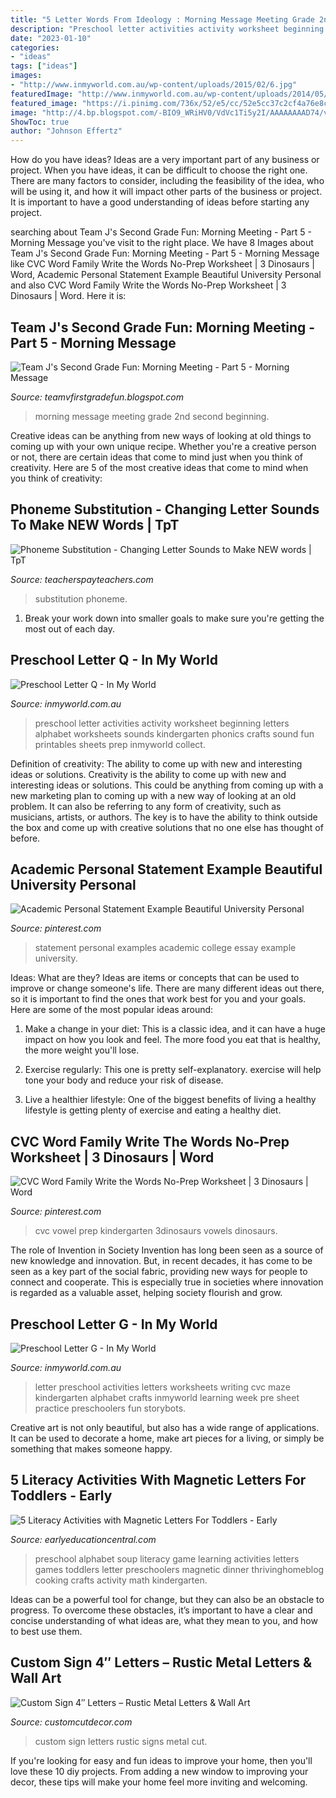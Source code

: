 ```yaml
---
title: "5 Letter Words From Ideology : Morning Message Meeting Grade 2nd Second Beginning"
description: "Preschool letter activities activity worksheet beginning letters alphabet worksheets sounds kindergarten phonics crafts sound fun printables sheets prep inmyworld collect"
date: "2023-01-10"
categories:
- "ideas"
tags: ["ideas"]
images:
- "http://www.inmyworld.com.au/wp-content/uploads/2015/02/6.jpg"
featuredImage: "http://www.inmyworld.com.au/wp-content/uploads/2014/05/Letter-G-17-Custom.jpg"
featured_image: "https://i.pinimg.com/736x/52/e5/cc/52e5cc37c2cf4a76e8c17eb4a27f6c0c.jpg"
image: "http://4.bp.blogspot.com/-BIO9_WRiHV0/VdVc1Ti5y2I/AAAAAAAAD74/vHswwfUKpl8/s1600/IMG_2739.JPG"
ShowToc: true
author: "Johnson Effertz"
---
```



How do you have ideas?
Ideas are a very important part of any business or project. When you have ideas, it can be difficult to choose the right one. There are many factors to consider, including the feasibility of the idea, who will be using it, and how it will impact other parts of the business or project. It is important to have a good understanding of ideas before starting any project.

	

		
searching about Team J&#039;s Second Grade Fun: Morning Meeting - Part 5 - Morning Message you've visit to the right place. We have 8 Images about Team J&#039;s Second Grade Fun: Morning Meeting - Part 5 - Morning Message like CVC Word Family Write the Words No-Prep Worksheet | 3 Dinosaurs | Word, Academic Personal Statement Example Beautiful University Personal and also CVC Word Family Write the Words No-Prep Worksheet | 3 Dinosaurs | Word. Here it is:
		
    
## Team J&#039;s Second Grade Fun: Morning Meeting - Part 5 - Morning Message

<img loading=lazy src="http://4.bp.blogspot.com/-BIO9_WRiHV0/VdVc1Ti5y2I/AAAAAAAAD74/vHswwfUKpl8/s1600/IMG_2739.JPG" onerror="this.onerror=null;this.src='https://tse4.mm.bing.net/th?id=OIP.CikiruXBPaFSF-W-eYrTiQHaJ4&amp;pid=15.1';" alt="Team J&#039;s Second Grade Fun: Morning Meeting - Part 5 - Morning Message">

_Source: teamvfirstgradefun.blogspot.com_

>morning message meeting grade 2nd second beginning. 

	

Creative ideas can be anything from new ways of looking at old things to coming up with your own unique recipe. Whether you're a creative person or not, there are certain ideas that come to mind just when you think of creativity. Here are 5 of the most creative ideas that come to mind when you think of creativity: 

    
## Phoneme Substitution - Changing Letter Sounds To Make NEW Words | TpT

<img loading=lazy src="https://ecdn.teacherspayteachers.com/thumbitem/Manipulation-Of-Sounds-3647726-1582623478/original-3647726-2.jpg" onerror="this.onerror=null;this.src='https://tse4.mm.bing.net/th?id=OIP.piERM-qWJRw1KYGqEisk-AAAAA&amp;pid=15.1';" alt="Phoneme Substitution - Changing Letter Sounds to Make NEW words | TpT">

_Source: teacherspayteachers.com_

>substitution phoneme. 

	

1. Break your work down into smaller goals to make sure you're getting the most out of each day. 

    
## Preschool Letter Q - In My World

<img loading=lazy src="http://www.inmyworld.com.au/wp-content/uploads/2015/02/6.jpg" onerror="this.onerror=null;this.src='https://tse1.mm.bing.net/th?id=OIP.DlGsweL1KtIOJ4noSuZzBAHaLH&amp;pid=15.1';" alt="Preschool Letter Q - In My World">

_Source: inmyworld.com.au_

>preschool letter activities activity worksheet beginning letters alphabet worksheets sounds kindergarten phonics crafts sound fun printables sheets prep inmyworld collect. 

	

Definition of creativity: The ability to come up with new and interesting ideas or solutions.
Creativity is the ability to come up with new and interesting ideas or solutions. This could be anything from coming up with a new marketing plan to coming up with a new way of looking at an old problem. It can also be referring to any form of creativity, such as musicians, artists, or authors. The key is to have the ability to think outside the box and come up with creative solutions that no one else has thought of before.

    
## Academic Personal Statement Example Beautiful University Personal

<img loading=lazy src="https://i.pinimg.com/736x/64/79/89/647989be88a0720932b2f2416fb0da5c.jpg" onerror="this.onerror=null;this.src='https://tse1.mm.bing.net/th?id=OIP.4ZpneLzNdaQeFkeSM_gixAHaKe&amp;pid=15.1';" alt="Academic Personal Statement Example Beautiful University Personal">

_Source: pinterest.com_

>statement personal examples academic college essay example university. 

	

Ideas: What are they?
Ideas are items or concepts that can be used to improve or change someone's life. There are many different ideas out there, so it is important to find the ones that work best for you and your goals. Here are some of the most popular ideas around:
1. Make a change in your diet: This is a classic idea, and it can have a huge impact on how you look and feel. The more food you eat that is healthy, the more weight you'll lose.

2. Exercise regularly: This one is pretty self-explanatory. exercise will help tone your body and reduce your risk of disease.

3. Live a healthier lifestyle: One of the biggest benefits of living a healthy lifestyle is getting plenty of exercise and eating a healthy diet.

    
## CVC Word Family Write The Words No-Prep Worksheet | 3 Dinosaurs | Word

<img loading=lazy src="https://i.pinimg.com/736x/52/e5/cc/52e5cc37c2cf4a76e8c17eb4a27f6c0c.jpg" onerror="this.onerror=null;this.src='https://tse2.mm.bing.net/th?id=OIP.zjezv2u6gLXOHcL_UQSftQHaOu&amp;pid=15.1';" alt="CVC Word Family Write the Words No-Prep Worksheet | 3 Dinosaurs | Word">

_Source: pinterest.com_

>cvc vowel prep kindergarten 3dinosaurs vowels dinosaurs. 

	

The role of Invention in Society
Invention has long been seen as a source of new knowledge and innovation. But, in recent decades, it has come to be seen as a key part of the social fabric, providing new ways for people to connect and cooperate. This is especially true in societies where innovation is regarded as a valuable asset, helping society flourish and grow.

    
## Preschool Letter G - In My World

<img loading=lazy src="http://www.inmyworld.com.au/wp-content/uploads/2014/05/Letter-G-17-Custom.jpg" onerror="this.onerror=null;this.src='https://tse3.mm.bing.net/th?id=OIP.5XLX0kz_27KWiQ9LSqoBjgHaLH&amp;pid=15.1';" alt="Preschool Letter G - In My World">

_Source: inmyworld.com.au_

>letter preschool activities letters worksheets writing cvc maze kindergarten alphabet crafts inmyworld learning week pre sheet practice preschoolers fun storybots. 

	

Creative art is not only beautiful, but also has a wide range of applications. It can be used to decorate a home, make art pieces for a living, or simply be something that makes someone happy.

    
## 5 Literacy Activities With Magnetic Letters For Toddlers - Early

<img loading=lazy src="http://www.earlyeducationcentral.com/wp-content/uploads/2016/01/alphabet-soup-970x1024.jpg" onerror="this.onerror=null;this.src='https://tse2.mm.bing.net/th?id=OIP.RS2gTlDavQGMN7x0gXBDAQHaH0&amp;pid=15.1';" alt="5 Literacy Activities with Magnetic Letters For Toddlers - Early">

_Source: earlyeducationcentral.com_

>preschool alphabet soup literacy game learning activities letters games toddlers letter preschoolers magnetic dinner thrivinghomeblog cooking crafts activity math kindergarten. 

	

Ideas can be a powerful tool for change, but they can also be an obstacle to progress. To overcome these obstacles, it’s important to have a clear and concise understanding of what ideas are, what they mean to you, and how to best use them.

    
## Custom Sign 4″ Letters – Rustic Metal Letters &amp; Wall Art

<img loading=lazy src="https://customcutdecor.com/wp-content/uploads/2016/11/IMG_3749.jpg" onerror="this.onerror=null;this.src='https://tse1.mm.bing.net/th?id=OIP.6l_jjURGTQJxcbgQ_iMpzAHaE8&amp;pid=15.1';" alt="Custom Sign 4″ Letters – Rustic Metal Letters &amp; Wall Art">

_Source: customcutdecor.com_

>custom sign letters rustic signs metal cut. 

	

If you're looking for easy and fun ideas to improve your home, then you'll love these 10 diy projects. From adding a new window to improving your decor, these tips will make your home feel more inviting and welcoming.


